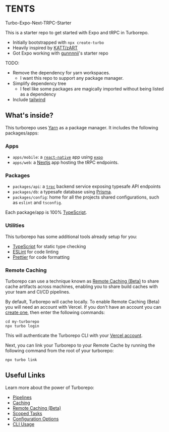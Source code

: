 # TENTS

Turbo-Expo-Next-TRPC-Starter

This is a starter repo to get started with Expo and tRPC in Turborepo.

- Initially bootstrapped with `npx create-turbo`
- Heavily inspired by [KATT/zART](https://github.com/katt/zart)
- Got Expo working with [gunnnnii](https://github.com/gunnnnii/turbo-expo-trpc-starter)'s starter repo

TODO:

- Remove the dependency for yarn workspaces.
  - I want this repo to support any package manager.
- Simplify dependency tree
  - I feel like some packages are magically imported without being listed as a dependency
- Include [tailwind](https://tailwindcss.com)

## What's inside?

This turborepo uses [Yarn](https://yarnpkg.com/) as a package manager. It includes the following packages/apps:

### Apps

- `apps/mobile`: a [`react-native`](https://reactnative.dev/) app using [`expo`](https://expo.dev/)
- `apps/web`: a [Nextjs](https://nextjs.org) app hosting the tRPC endpoints.

### Packages

- `packages/api`: a [`trpc`](https://trpc.io/) backend service exposing typesafe API endpoints
- `packages/db`: a typesafe database using [Prisma](https://prisma.io).
- `packages/config`: home for all the projects shared configurations, such as `eslint` and `tsconfig`.

Each package/app is 100% [TypeScript](https://www.typescriptlang.org/).

### Utilities

This turborepo has some additional tools already setup for you:

- [TypeScript](https://www.typescriptlang.org/) for static type checking
- [ESLint](https://eslint.org/) for code linting
- [Prettier](https://prettier.io) for code formatting

### Remote Caching

Turborepo can use a technique known as [Remote Caching (Beta)](https://turborepo.org/docs/features/remote-caching) to share cache artifacts across machines, enabling you to share build caches with your team and CI/CD pipelines.

By default, Turborepo will cache locally. To enable Remote Caching (Beta) you will need an account with Vercel. If you don't have an account you can [create one](https://vercel.com/signup), then enter the following commands:

```
cd my-turborepo
npx turbo login
```

This will authenticate the Turborepo CLI with your [Vercel account](https://vercel.com/docs/concepts/personal-accounts/overview).

Next, you can link your Turborepo to your Remote Cache by running the following command from the root of your turborepo:

```
npx turbo link
```

## Useful Links

Learn more about the power of Turborepo:

- [Pipelines](https://turborepo.org/docs/features/pipelines)
- [Caching](https://turborepo.org/docs/features/caching)
- [Remote Caching (Beta)](https://turborepo.org/docs/features/remote-caching)
- [Scoped Tasks](https://turborepo.org/docs/features/scopes)
- [Configuration Options](https://turborepo.org/docs/reference/configuration)
- [CLI Usage](https://turborepo.org/docs/reference/command-line-reference)
